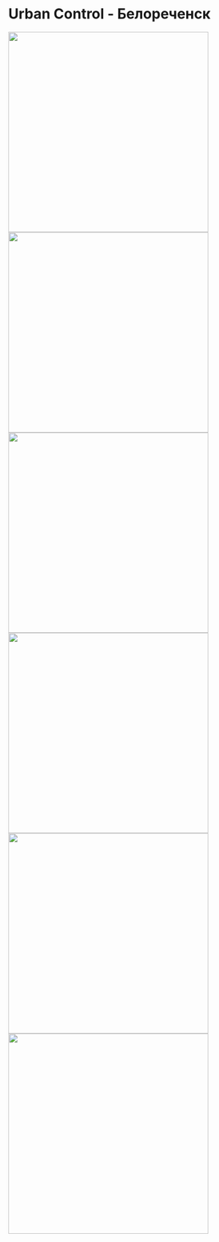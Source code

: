 # Urban Control - Белореченск

<div align="" style="border: 0px solid; border-radius:8px;">
    <img src="/screenshots/NghwFPSNVo0.jpg" width="400px"</img> 
</div>

<div align="" style="border-radius:8px;">
    <img src="/screenshots/JxOoTuWN8O0.jpg" width="400px"</img> 
</div>

<div align="" style="border-radius:8px;">
    <img src="/screenshots/RBd6wSgojAY.jpg" width="400px"</img> 
</div>

<div align="" style="border-radius:8px;">
    <img src="/screenshots/ZQvWgxnGfJ0.jpg" width="400px"</img> 
</div>

<div align="" style="border-radius:8px;">
    <img src="/screenshots/hesbU0LutFg.jpg" width="400px"</img> 
</div>

<div align="" style="border-radius:8px;">
    <img src="/screenshots/w-pYPLbVu6A-2.jpg" width="400px"</img> 
</div>
